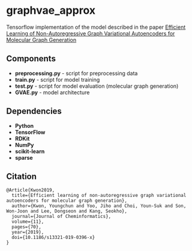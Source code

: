# graphvae_approx
Tensorflow implementation of the model described in the paper [Efficient Learning of Non-Autoregressive Graph Variational Autoencoders for Molecular Graph Generation](https://link.springer.com/article/10.1186/s13321-019-0396-x)

## Components
- **preprocessing.py** - script for preprocessing data
- **train.py** - script for model training
- **test.py** - script for model evaluation (molecular graph generation)
- **GVAE.py** - model architecture

## Dependencies
- **Python**
- **TensorFlow**
- **RDKit**
- **NumPy**
- **scikit-learn**
- **sparse**

## Citation
```
@Article{Kwon2019,
  title={Efficient learning of non-autoregressive graph variational autoencoders for molecular graph generation},
  author={Kwon, Youngchun and Yoo, Jiho and Choi, Youn-Suk and Son, Won-Joon and Lee, Dongseon and Kang, Seokho},
  journal={Journal of Cheminformatics},
  volume={11},
  pages={70},
  year={2019},
  doi={10.1186/s13321-019-0396-x}
}
```
